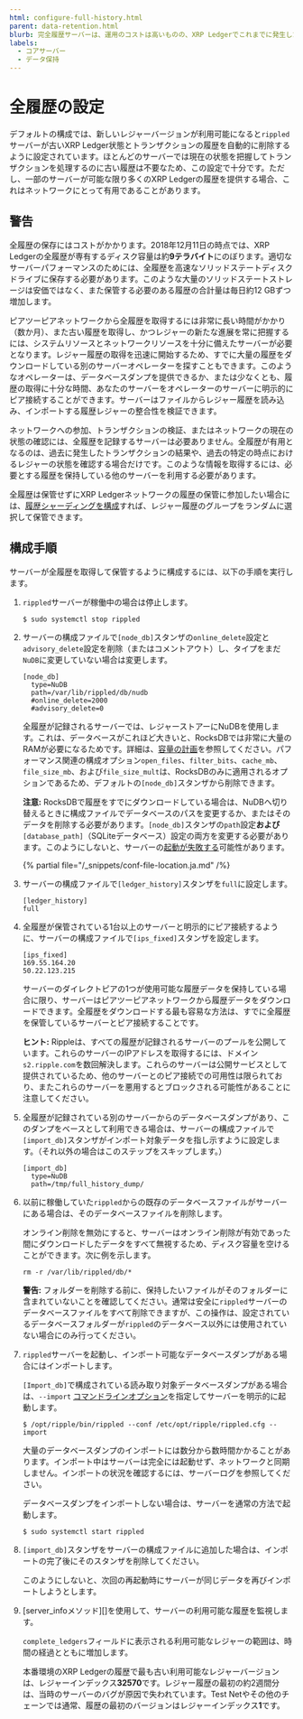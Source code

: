 ```yaml
---
html: configure-full-history.html
parent: data-retention.html
blurb: 完全履歴サーバーは、運用のコストは高いものの、XRP Ledgerでこれまでに発生したすべてのトランザクションの記録を提供します。
labels:
  - コアサーバー
  - データ保持
---
```

# 全履歴の設定

デフォルトの構成では、新しいレジャーバージョンが利用可能になると`rippled`サーバーが古いXRP Ledger状態とトランザクションの履歴を自動的に削除するように設定されています。ほとんどのサーバーでは現在の状態を把握してトランザクションを処理するのに古い履歴は不要なため、この設定で十分です。ただし、一部のサーバーが可能な限り多くのXRP Ledgerの履歴を提供する場合、これはネットワークにとって有用であることがあります。

## 警告

全履歴の保存にはコストがかかります。2018年12月11日の時点では、XRP Ledgerの全履歴が専有するディスク容量は約**9テラバイト**にのぼります。適切なサーバーパフォーマンスのためには、全履歴を高速なソリッドステートディスクドライブに保存する必要があります。このような大量のソリッドステートストレージは安価ではなく、また保管する必要のある履歴の合計量は毎日約12 GBずつ増加します。

ピアツーピアネットワークから全履歴を取得するには非常に長い時間がかかり（数か月）、また古い履歴を取得し、かつレジャーの新たな進展を常に把握するには、システムリソースとネットワークリソースを十分に備えたサーバーが必要となります。レジャー履歴の取得を迅速に開始するため、すでに大量の履歴をダウンロードしている別のサーバーオペレーターを探すこともできます。このようなオペレーターは、データベースダンプを提供できるか、または少なくとも、履歴の取得に十分な時間、あなたのサーバーをオペレーターのサーバーに明示的にピア接続することができます。サーバーはファイルからレジャー履歴を読み込み、インポートする履歴レジャーの整合性を検証できます。

ネットワークへの参加、トランザクションの検証、またはネットワークの現在の状態の確認には、全履歴を記録するサーバーは必要ありません。全履歴が有用となるのは、過去に発生したトランザクションの結果や、過去の特定の時点におけるレジャーの状態を確認する場合だけです。このような情報を取得するには、必要とする履歴を保持している他のサーバーを利用する必要があります。

全履歴は保管せずにXRP Ledgerネットワークの履歴の保管に参加したい場合には、[履歴シャーディングを構成](configure-history-sharding.md)すれば、レジャー履歴のグループをランダムに選択して保管できます。

## 構成手順

サーバーが全履歴を取得して保管するように構成するには、以下の手順を実行します。

1. `rippled`サーバーが稼働中の場合は停止します。

    ```
    $ sudo systemctl stop rippled
    ```

0. サーバーの構成ファイルで`[node_db]`スタンザの`online_delete`設定と`advisory_delete`設定を削除（またはコメントアウト）し、タイプをまだ`NuDB`に変更していない場合は変更します。

    ```
    [node_db]
      type=NuDB
      path=/var/lib/rippled/db/nudb
      #online_delete=2000
      #advisory_delete=0
    ```

    全履歴が記録されるサーバーでは、レジャーストアーにNuDBを使用します。これは、データベースがこれほど大きいと、RocksDBでは非常に大量のRAMが必要になるためです。詳細は、[容量の計画](../../installation/capacity-planning.md)を参照してください。パフォーマンス関連の構成オプション`open_files`、`filter_bits`、`cache_mb`、`file_size_mb`、および`file_size_mult`は、RocksDBのみに適用されるオプションであるため、デフォルトの`[node_db]`スタンザから削除できます。

    **注意:** RocksDBで履歴をすでにダウンロードしている場合は、NuDBへ切り替えるときに構成ファイルでデータベースのパスを変更するか、またはそのデータを削除する必要があります。`[node_db]`スタンザの`path`設定**および**`[database_path]`（SQLiteデータベース）設定の両方を変更する必要があります。このようにしないと、サーバーの[起動が失敗する](server-wont-start.html#状態dbエラー)可能性があります。

    {% partial file="/_snippets/conf-file-location.ja.md" /%}

0. サーバーの構成ファイルで`[ledger_history]`スタンザを`full`に設定します。

    ```
    [ledger_history]
    full
    ```

0. 全履歴が保管されている1台以上のサーバーと明示的にピア接続するように、サーバーの構成ファイルで`[ips_fixed]`スタンザを設定します。

    ```
    [ips_fixed]
    169.55.164.20
    50.22.123.215
    ```

    サーバーのダイレクトピアの1つが使用可能な履歴データを保持している場合に限り、サーバーはピアツーピアネットワークから履歴データをダウンロードできます。全履歴をダウンロードする最も容易な方法は、すでに全履歴を保管しているサーバーとピア接続することです。

    **ヒント:** Rippleは、すべての履歴が記録されるサーバーのプールを公開しています。これらのサーバーのIPアドレスを取得するには、ドメイン`s2.ripple.com`を数回解決します。これらのサーバーは公開サービスとして提供されているため、他のサーバーとのピア接続での可用性は限られており、またこれらのサーバーを悪用するとブロックされる可能性があることに注意してください。

0. 全履歴が記録されている別のサーバーからのデータベースダンプがあり、このダンプをベースとして利用できる場合は、サーバーの構成ファイルで`[import_db]`スタンザがインポート対象データを指し示すように設定します。（それ以外の場合はこのステップをスキップします。）

    ```
    [import_db]
      type=NuDB
      path=/tmp/full_history_dump/
    ```

0. 以前に稼働していた`rippled`からの既存のデータベースファイルがサーバーにある場合は、そのデータベースファイルを削除します。

    オンライン削除を無効にすると、サーバーはオンライン削除が有効であった間にダウンロードしたデータをすべて無視するため、ディスク容量を空けることができます。次に例を示します。

    ```
    rm -r /var/lib/rippled/db/*
    ```

    **警告:** フォルダーを削除する前に、保持したいファイルがそのフォルダーに含まれていないことを確認してください。通常は安全に`rippled`サーバーのデータベースファイルをすべて削除できますが、この操作は、設定されているデータベースフォルダーが`rippled`のデータベース以外には使用されていない場合にのみ行ってください。

0. `rippled`サーバーを起動し、インポート可能なデータベースダンプがある場合にはインポートします。

    `[Import_db]`で構成されている読み取り対象データベースダンプがある場合は、`--import` [コマンドラインオプション](commandline-usage.html#デーモンモードのオプション)を指定してサーバーを明示的に起動します。

    ```
    $ /opt/ripple/bin/rippled --conf /etc/opt/ripple/rippled.cfg --import
    ```

    大量のデータベースダンプのインポートには数分から数時間かかることがあります。インポート中はサーバーは完全には起動せず、ネットワークと同期しません。インポートの状況を確認するには、サーバーログを参照してください。

    データベースダンプをインポートしない場合は、サーバーを通常の方法で起動します。

    ```
    $ sudo systemctl start rippled
    ```

0. `[import_db]`スタンザをサーバーの構成ファイルに追加した場合は、インポートの完了後にそのスタンザを削除してください。

    このようにしないと、次回の再起動時にサーバーが同じデータを再びインポートしようとします。

0. [server_infoメソッド][]を使用して、サーバーの利用可能な履歴を監視します。

    `complete_ledgers`フィールドに表示される利用可能なレジャーの範囲は、時間の経過とともに増加します。

    本番環境のXRP Ledgerの履歴で最も古い利用可能なレジャーバージョンは、レジャーインデックス**32570**です。レジャー履歴の最初の約2週間分は、当時のサーバーのバグが原因で失われています。Test Netやその他のチェーンでは通常、履歴の最初のバージョンはレジャーインデックス**1**です。
